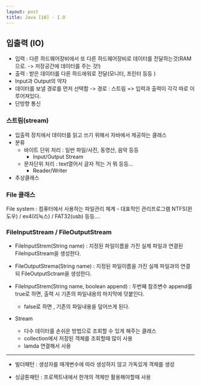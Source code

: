 ```yaml
---
layout: post
title: Java [10] - I.O
---
```



## 입출력 (IO)

- 입력 : 다른 하드웨어장비에서 또 다른 하드웨어장비로 데이터를 전달하는것(RAM으로. -> 저장공간에 데이터를 주는 것!) 
- 출력 : 받은 데이터를 다른 하드에워로 전달(모니터, 프린터 등등 )
- Input과 Output의 약자
- 데이터를 보낼 경로를 먼저 선택함 -> 경로 :  스트림 => 입력과 출력이 각각 따로 이루어져있다.
- 단방향 통신 



### 스트림(stream)

- 입출력 장치에서 데이터를 읽고 쓰기 위해서 자바에서 제공하는 클래스
- 분류
    - 바이트 단위 처리 : 일반 파일/사진, 동영산, 음악 등등
        - Input/Output Stream
    - 문자단위 처리 : text열어서 글자 적는 거 뭐 등등...
        - Reader/Writer
- 추상클래스



### File 클래스

File system : 컴퓨터에서 사용하는 파일관리 체계
    - 대표적인 관리프로그램 NTFS(윈도우) / ex4(리눅스) / FAT32(usb) 등등....



### FileInputStream / FileOutputStream
- FileInputStrem(String name) : 지정된 파일이름을 가진 실제 파일과 연결된 FileInputStream을 생성한다.
- FileOutputStrema(String name) : 지정된 파일이름을 가진 실제 파일과의 연결되 FileOutputSctram을 생성한다.
- FileInputStrem(String name, boolean append) : 두번째 참조변수 append를 true로 하면, 출력 시 기존의 파일내용의 마지막에 덧붙인다.
    - false로 하면 , 기존의 파일내용을 덮어쓰게 된다.


- Stream
    - 다수 데이터를 손쉬운 방법으로 조회할 수 있게 해주는 클래스 
    - collection에서 저장된 객체를 조회할때 많이 사용
    - lamda 연결해서 사용


------

- 빌더패턴 : 생성자를 매개변수에 따라 생성하지 않고 가독있게 객체를 생성

- 싱글톤패턴 :  프로젝트내에서 한개의 객체만 활용해야할때 사용 
